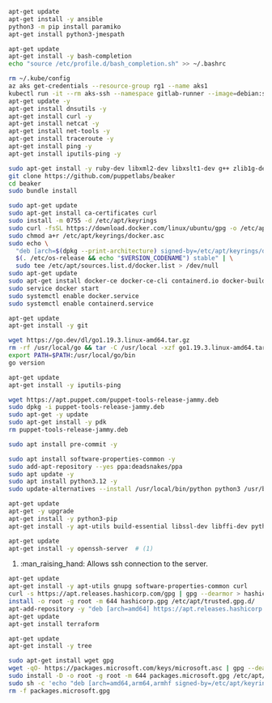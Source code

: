 ```bash title="ubuntu ansible install"
apt-get update
apt-get install -y ansible
python3 -m pip install paramiko
apt-get install python3-jmespath
```

```bash title="ubuntu autocomplete install"
apt-get update
apt-get install -y bash-completion
echo "source /etc/profile.d/bash_completion.sh" >> ~/.bashrc
```

```bash title="ubuntu azure kubectl install"
rm ~/.kube/config
az aks get-credentials --resource-group rg1 --name aks1
kubectl run -it --rm aks-ssh --namespace gitlab-runner --image=debian:stable
apt-get update -y
apt-get install dnsutils -y
apt-get install curl -y
apt-get install netcat -y
apt-get install net-tools -y
apt-get install traceroute -y
apt-get install ping -y
apt-get install iputils-ping -y
```

```bash title="ubuntu beaker install"
sudo apt-get install -y ruby-dev libxml2-dev libxslt1-dev g++ zlib1g-dev bundler
git clone https://github.com/puppetlabs/beaker
cd beaker
sudo bundle install
```

```bash title="ubuntu docker install"
sudo apt-get update
sudo apt-get install ca-certificates curl
sudo install -m 0755 -d /etc/apt/keyrings
sudo curl -fsSL https://download.docker.com/linux/ubuntu/gpg -o /etc/apt/keyrings/docker.asc
sudo chmod a+r /etc/apt/keyrings/docker.asc
sudo echo \
  "deb [arch=$(dpkg --print-architecture) signed-by=/etc/apt/keyrings/docker.asc] https://download.docker.com/linux/ubuntu \
  $(. /etc/os-release && echo "$VERSION_CODENAME") stable" | \
  sudo tee /etc/apt/sources.list.d/docker.list > /dev/null
sudo apt-get update
sudo apt-get install docker-ce docker-ce-cli containerd.io docker-buildx-plugin docker-compose-plugin
sudo service docker start
sudo systemctl enable docker.service
sudo systemctl enable containerd.service
```

```bash title="ubuntu git install"
apt-get update
apt-get install -y git
```

```bash title="ubuntu go install"
wget https://go.dev/dl/go1.19.3.linux-amd64.tar.gz
rm -rf /usr/local/go && tar -C /usr/local -xzf go1.19.3.linux-amd64.tar.gz
export PATH=$PATH:/usr/local/go/bin
go version
```

```bash title="ubuntu ping install"
apt-get update
apt-get install -y iputils-ping
```

```bash title="ubuntu pdk install"
wget https://apt.puppet.com/puppet-tools-release-jammy.deb
sudo dpkg -i puppet-tools-release-jammy.deb
sudo apt-get -y update
sudo apt-get install -y pdk
rm puppet-tools-release-jammy.deb
```

```bash title="ubuntu pre-commit install"
sudo apt install pre-commit -y
```

```bash title="ubuntu python3.12 install"
sudo apt install software-properties-common -y
sudo add-apt-repository --yes ppa:deadsnakes/ppa
sudo apt update -y
sudo apt install python3.12 -y
sudo update-alternatives --install /usr/local/bin/python python3 /usr/bin/python3.12 2
```

```bash title="ubuntu python3-pip install"
apt-get update
apt-get -y upgrade
apt-get install -y python3-pip
apt-get install -y apt-utils build-essential libssl-dev libffi-dev python3-dev
```

```bash title="ubuntu ssh install"
apt-get update
apt-get install -y openssh-server  # (1)
```

1.  :man_raising_hand: Allows ssh connection to the server.

```bash title="ubuntu terraform install"
apt-get update
apt-get install -y apt-utils gnupg software-properties-common curl
curl -s https://apt.releases.hashicorp.com/gpg | gpg --dearmor > hashicorp.gpg
install -o root -g root -m 644 hashicorp.gpg /etc/apt/trusted.gpg.d/
apt-add-repository -y "deb [arch=amd64] https://apt.releases.hashicorp.com $(lsb_release -cs) main"
apt-get update
apt-get install terraform
```

```bash title="ubuntu tree install"
apt-get update
apt-get install -y tree
```

```bash title="ubuntu python3-pip install"
sudo apt-get install wget gpg
wget -qO- https://packages.microsoft.com/keys/microsoft.asc | gpg --dearmor > packages.microsoft.gpg
sudo install -D -o root -g root -m 644 packages.microsoft.gpg /etc/apt/keyrings/packages.microsoft.gpg
sudo sh -c 'echo "deb [arch=amd64,arm64,armhf signed-by=/etc/apt/keyrings/packages.microsoft.gpg] https://packages.microsoft.com/repos/code stable main" > /etc/apt/sources.list.d/vscode.list'
rm -f packages.microsoft.gpg
```
